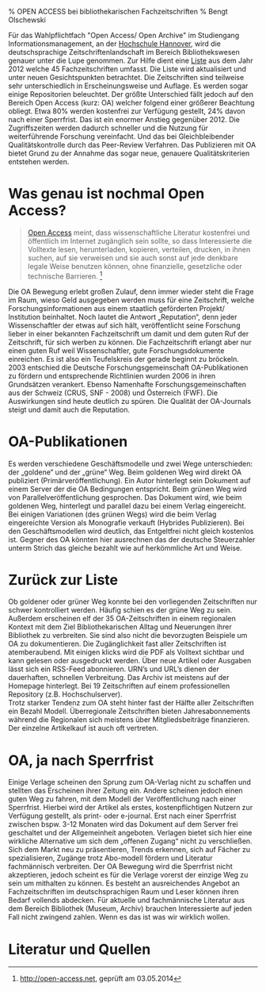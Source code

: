 % OPEN ACCESS bei bibliothekarischen Fachzeitschriften
% Bengt Olschewski 

Für das Wahlpflichtfach "Open Access/ Open Archive" im Studiengang Informationsmanagement, an der [Hochschule Hannover](http://www.hs-hannover.de), wird die deutschsprachige Zeitschriftenlandschaft im Bereich Bibliothekswesen genauer unter die Lupe genommen. Zur Hilfe dient eine [Liste](https://docs.google.com/spreadsheet/ccc?key=0Aro_DAmC_PbndFItMmpFUjVYUnljTk5FZHYzQW5yOWc#gid=0) aus dem Jahr 2012 welche 45 Fachzeitschriften umfasst. Die Liste wird aktualisiert und unter neuen Gesichtspunkten betrachtet. 
Die Zeitschriften sind teilweise sehr unterschiedlich in Erscheinungsweise und Auflage. Es werden sogar einige Repositorien beleuchtet. Der größte Unterschied fällt jedoch auf den Bereich Open Access (kurz: OA) welcher folgend einer größerer Beachtung obliegt. Etwa 80% werden kostenfrei zur Verfügung gestellt, 24% davon nach einer Sperrfrist. Das ist ein enormer Anstieg gegenüber 2012. Die Zugriffszeiten werden dadurch schneller und die Nutzung für weiterführende Forschung vereinfacht. Und das bei Gleichbleibender Qualitätskontrolle durch das Peer-Review Verfahren.  Das Publizieren mit OA bietet Grund zu der Annahme das sogar neue, genauere Qualitätskriterien entstehen werden. 

# Was genau ist nochmal Open Access?

>  [Open Access](http://open-access.net/de/allgemeines/was_bedeutet_open_access/) meint, dass wissenschaftliche Literatur kostenfrei und öffentlich im Internet zugänglich sein sollte, so dass Interessierte die Volltexte lesen, herunterladen, kopieren, verteilen, drucken, in ihnen suchen, auf sie verweisen und sie auch sonst auf jede denkbare legale Weise benutzen können, ohne finanzielle, gesetzliche oder technische Barrieren. [^1]

Die OA Bewegung erlebt großen Zulauf, denn immer wieder steht die Frage im Raum, wieso Geld ausgegeben werden muss für eine Zeitschrift, welche Forschungsinformationen aus einem staatlich geförderten Projekt/ Institution beinhaltet. Noch lautet die Antwort „Reputation“, denn jeder Wissenschaftler der etwas auf sich hält, veröffentlicht seine Forschung lieber in einer bekannten Fachzeitschrift um damit und dem guten Ruf der Zeitschrift, für sich werben zu können. Die Fachzeitschrift erlangt aber nur einen guten Ruf weil Wissenschaftler, gute Forschungsdokumente einreichen. Es ist also ein Teufelskreis der gerade beginnt zu bröckeln.
2003 entschied die Deutsche Forschungsgemeinschaft OA-Publikationen zu fördern und entsprechende Richtlinien wurden 2006 in ihren Grundsätzen verankert. Ebenso Namenhafte Forschungsgemeinschaften aus der Schweiz (CRUS, SNF - 2008) und Österreich (FWF). Die Auswirkungen sind heute deutlich zu spüren. 
Die Qualität der OA-Journals steigt und damit auch die Reputation. 

# OA-Publikationen

Es werden verschiedene Geschäftsmodelle und zwei Wege unterschieden: der „goldene“ und der „grüne“ Weg. Beim goldenen Weg wird direkt OA publiziert (Primärveröffentlichung). Ein Autor hinterlegt sein Dokument auf einem Server der die OA Bedingungen entspricht. Beim grünen Weg wird von Parallelveröffentlichung gesprochen. Das Dokument wird, wie beim goldenen Weg, hinterlegt und parallel dazu bei einem Verlag eingereicht. Bei einigen Variationen (des grünen Wegs) wird die beim Verlag eingereichte Version als Monografie verkauft (Hybrides Publizieren).  Bei den Geschäftsmodellen wird deutlich, das Entgeltfrei nicht gleich kostenlos ist. Gegner des OA könnten hier ausrechnen das der deutsche Steuerzahler unterm Strich das gleiche bezahlt wie auf herkömmliche Art und Weise.  

# Zurück zur Liste

Ob goldener oder grüner Weg konnte bei den vorliegenden Zeitschriften nur schwer kontrolliert werden. Häufig schien es der grüne Weg zu sein. Außerdem erscheinen elf der 35 OA-Zeitschriften in einem regionalen Kontext mit dem Ziel Bibliothekarischen Alltag und Neuerungen ihrer Bibliothek zu verbreiten. Sie sind also nicht die bevorzugten Beispiele um OA zu dokumentieren. Die Zugänglichkeit fast aller Zeitschriften ist atemberaubend. Mit einigen klicks wird die PDF als Volltext sichtbar und kann gelesen oder ausgedruckt werden. Über neue Artikel oder Ausgaben lässt sich ein RSS-Feed abonnieren. URN’s und URL’s dienen der dauerhaften, schnellen Verbreitung. Das Archiv ist meistens auf der Homepage hinterlegt. Bei 19 Zeitschriften auf einem professionellen Repository (z.B. Hochschulserver).   
Trotz starker Tendenz zum OA steht hinter fast der Hälfte aller Zeitschriften ein Bezahl Modell. Überregionale Zeitschriften bieten Jahresabonnements während die Regionalen sich meistens über Mitgliedsbeiträge finanzieren. Der einzelne Artikelkauf ist auch oft vertreten. 

# OA, ja nach Sperrfrist

Einige Verlage scheinen den Sprung zum OA-Verlag nicht zu schaffen und stellten das Erscheinen ihrer Zeitung ein. Andere scheinen jedoch einen guten Weg zu fahren, mit dem Modell der Veröffentlichung nach einer Sperrfrist. Hierbei wird der Artikel als erstes, kostenpflichtigen Nutzern zur Verfügung gestellt, als print- oder e-journal. Erst nach einer Sperrfrist zwischen bspw. 3-12 Monaten wird das Dokument auf dem Server frei geschaltet und der Allgemeinheit angeboten. Verlagen bietet sich hier eine wirkliche Alternative um sich dem „offenen Zugang“ nicht zu verschließen. Sich dem Markt neu zu präsentieren, Trends erkennen, sich auf Fächer zu spezialisieren, Zugänge trotz Abo-modell fördern und Literatur fachmännisch verbreiten. Der OA Bewegung wird die Sperrfrist nicht akzeptieren, jedoch scheint es  für die Verlage vorerst der einzige Weg zu sein um mithalten zu können.
Es besteht an ausreichendes Angebot an Fachzeitschriften im deutschsprachigen Raum und Leser können ihren Bedarf vollends abdecken. Für aktuelle und fachmännische Literatur aus dem Bereich Bibliothek (Museum, Archiv) brauchen Interessierte auf jeden Fall nicht zwingend zahlen. Wenn es das ist was wir wirklich wollen.

[^1]: http://open-access.net, geprüft am 03.05.2014

# Literatur und Quellen
